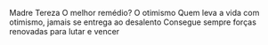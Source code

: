 Madre Tereza
O melhor remédio? O otimismo Quem leva a vida com otimismo, jamais se entrega ao desalento Consegue sempre forças renovadas para lutar e vencer

